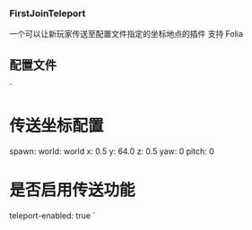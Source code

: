 ### FirstJoinTeleport
一个可以让新玩家传送至配置文件指定的坐标地点的插件
支持 Folia
## 配置文件
`
# 传送坐标配置
spawn:
  world: world
  x: 0.5
  y: 64.0
  z: 0.5
  yaw: 0
  pitch: 0

# 是否启用传送功能
teleport-enabled: true
`

